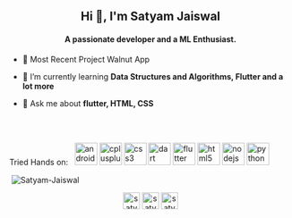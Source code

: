<h2 align="center">Hi 👋, I'm Satyam Jaiswal</h2>
<h4 align="center">A passionate developer and a ML Enthusiast.</h4>


- 🔭 Most Recent Project Walnut App

- 🌱 I’m currently learning **Data Structures and Algorithms, Flutter and a lot more**

- 💬 Ask me about **flutter, HTML, CSS**

<br />
<br />

<p align="left">Tried Hands on:  &nbsp; <img src="https://devicons.github.io/devicon/devicon.git/icons/android/android-original-wordmark.svg" alt="android" width="40" height="40"/> <img src="https://devicons.github.io/devicon/devicon.git/icons/cplusplus/cplusplus-original.svg" alt="cplusplus" width="40" height="40"/> <img src="https://devicons.github.io/devicon/devicon.git/icons/css3/css3-original-wordmark.svg" alt="css3" width="40" height="40"/> <img src="https://www.vectorlogo.zone/logos/dartlang/dartlang-icon.svg" alt="dart" width="40" height="40"/> <img src="https://www.vectorlogo.zone/logos/flutterio/flutterio-icon.svg" alt="flutter" width="40" height="40"/>
<img src="https://devicons.github.io/devicon/devicon.git/icons/html5/html5-original-wordmark.svg" alt="html5" width="40" height="40"/> <img src="https://devicons.github.io/devicon/devicon.git/icons/nodejs/nodejs-original-wordmark.svg" alt="nodejs" width="40" height="40"/> <img src="https://devicons.github.io/devicon/devicon.git/icons/python/python-original.svg" alt="python" width="40" height="40"/> <img 

<br />


<p>&nbsp;<img align="center" src="https://github-readme-stats.vercel.app/api?username=satyam-jaiswal&show_icons=true" alt="Satyam-Jaiswal" /></p>

<p align="center">
<a href="https://www.facebook.com/satyam.jaiswal.3158/" target="blank"><img align="center" src="https://cdn.jsdelivr.net/npm/simple-icons@3.0.1/icons/facebook.svg" alt="satyam_jaiswal" height="30" width="30" /></a>
<a href="https://www.linkedin.com/in/satyam-jaiswal-a92b46195/" target="blank"><img align="center" src="https://cdn.jsdelivr.net/npm/simple-icons@3.0.1/icons/linkedin.svg" alt="satyam_jaiswal" height="30" width="30" /></a>
<a href="https://www.instagram.com/satyam_jaiswal26/" target="blank"><img align="center" src="https://cdn.jsdelivr.net/npm/simple-icons@3.0.1/icons/instagram.svg" alt="satyam_jaiswal" height="30" width="30" /></a>
</p>
